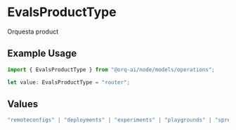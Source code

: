 # EvalsProductType

Orquesta product

## Example Usage

```typescript
import { EvalsProductType } from "@orq-ai/node/models/operations";

let value: EvalsProductType = "router";
```

## Values

```typescript
"remoteconfigs" | "deployments" | "experiments" | "playgrounds" | "spreadsheets" | "llm_evaluator" | "knowledge" | "router" | "workflows" | "external_events"
```